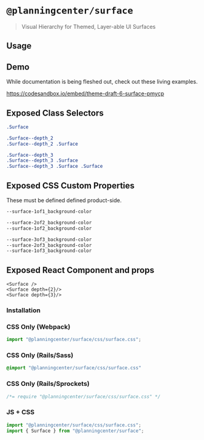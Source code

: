 # `@planningcenter/surface`

> Visual Hierarchy for Themed, Layer-able UI Surfaces

## Usage

## Demo

While documentation is being fleshed out, check out these living examples.

https://codesandbox.io/embed/theme-draft-6-surface-pmycp

## Exposed Class Selectors

```css
.Surface

.Surface--depth_2
.Surface--depth_2 .Surface

.Surface--depth_3
.Surface--depth_3 .Surface
.Surface--depth_3 .Surface .Surface
```

## Exposed CSS Custom Properties

These must be defined defined product-side.

```css
--surface-1of1_background-color

--surface-2of2_background-color
--surface-1of2_background-color

--surface-3of3_background-color
--surface-2of3_background-color
--surface-1of3_background-color
```

## Exposed React Component and props
```
<Surface />
<Surface depth={2}/>
<Surface depth={3}/>
```

### Installation

### CSS Only (Webpack)

```js
import "@planningcenter/surface/css/surface.css";
```

### CSS Only (Rails/Sass)

```sass
@import "@planningcenter/surface/css/surface.css"
```

### CSS Only (Rails/Sprockets)

```css
/*= require "@planningcenter/surface/css/surface.css" */
```

### JS + CSS

```js
import "@planningcenter/surface/css/surface.css";
import { Surface } from "@planningcenter/surface";
```
